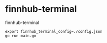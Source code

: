# finnhub-terminal
finnhub-terminal 

```
export finnhub_terminal_config=./config.json 
go run main.go
```